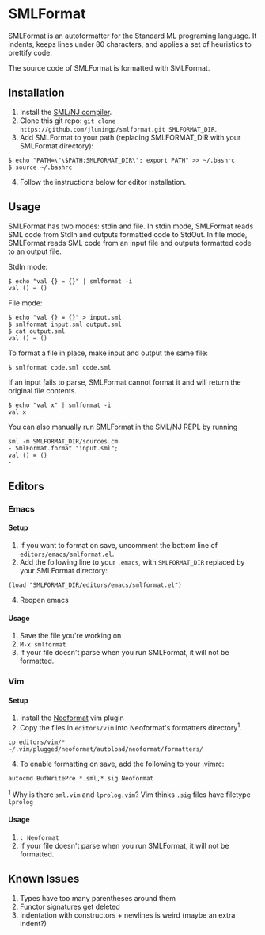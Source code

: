 # SMLFormat

SMLFormat is an autoformatter for the Standard ML programing language. It indents, keeps lines under 80 characters, and applies a set of heuristics to prettify code.

The source code of SMLFormat is formatted with SMLFormat.


## Installation

1. Install the [SML/NJ compiler](https://www.smlnj.org).
2. Clone this git repo: `git clone https://github.com/jluningp/smlformat.git SMLFORMAT_DIR`.
3. Add SMLFormat to your path (replacing SMLFORMAT_DIR with your SMLFormat directory): 
```
$ echo "PATH=\"\$PATH:SMLFORMAT_DIR\"; export PATH" >> ~/.bashrc
$ source ~/.bashrc
```
4. Follow the instructions below for editor installation.

## Usage

SMLFormat has two modes: stdin and file. In stdin mode, SMLFormat reads SML code from StdIn and outputs formatted code to StdOut. In file mode, SMLFormat reads SML code from an input file and outputs formatted code to an output file.

StdIn mode:
```
$ echo "val {} = {}" | smlformat -i
val () = ()
```

File mode:
```
$ echo "val {} = {}" > input.sml
$ smlformat input.sml output.sml
$ cat output.sml
val () = ()
```
To format a file in place, make input and output the same file:
```
$ smlformat code.sml code.sml
```

If an input fails to parse, SMLFormat cannot format it and will return the original file contents.
```
$ echo "val x" | smlformat -i 
val x
```


You can also manually run SMLFormat in the SML/NJ REPL by running
```
sml -m SMLFORMAT_DIR/sources.cm
- SmlFormat.format "input.sml";
val () = ()
-
```

## Editors
### Emacs
#### Setup
1. If you want to format on save, uncomment the bottom line of `editors/emacs/smlformat.el`.  
3. Add the following line to your `.emacs`, with `SMLFORMAT_DIR` replaced by your SMLFormat directory:
```
(load "SMLFORMAT_DIR/editors/emacs/smlformat.el")
```
4. Reopen emacs

#### Usage
1. Save the file you're working on
2. `M-x smlformat`
3. If your file doesn't parse when you run SMLFormat, it will not be formatted.

### Vim
#### Setup
1. Install the [Neoformat](https://github.com/sbdchd/neoformat) vim plugin
2. Copy the files in `editors/vim` into Neoformat's formatters directory<sup>1</sup>.
```
cp editors/vim/* ~/.vim/plugged/neoformat/autoload/neoformat/formatters/
```
4. To enable formatting on save, add the following to your .vimrc:
```
autocmd BufWritePre *.sml,*.sig Neoformat
```
<sup>1</sup> Why is there `sml.vim` and `lprolog.vim`? Vim thinks `.sig` files have filetype `lprolog`

#### Usage
1. `: Neoformat`
2. If your file doesn't parse when you run SMLFormat, it will not be formatted.

## Known Issues
1. Types have too many parentheses around them
2. Functor signatures get deleted
3. Indentation with constructors + newlines is weird (maybe an extra indent?)
